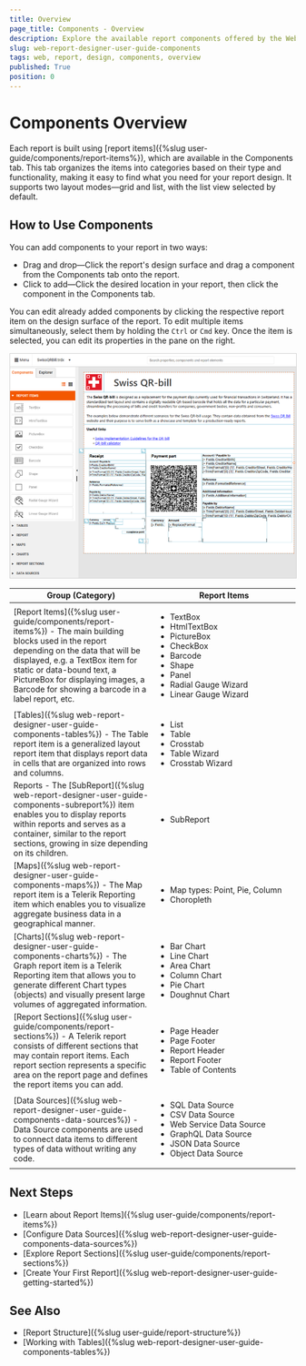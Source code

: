 ```yaml
---
title: Overview
page_title: Components - Overview
description: Explore the available report components offered by the Web Report Designer.
slug: web-report-designer-user-guide-components
tags: web, report, design, components, overview
published: True
position: 0
---
```


<style>
img[alt$="><"] {
  border: 1px solid lightgrey; 
}
table th:first-of-type {
	width: 50%;
}
table th:nth-of-type(2) {
	width:50%;
}
}
</style>

# Components Overview

Each report is built using [report items]({%slug user-guide/components/report-items%}), which are available in the Components tab. This tab organizes the items into categories based on their type and functionality, making it easy to find what you need for your report design. It supports two layout modes—grid and list, with the list view selected by default.

## How to Use Components

You can add components to your report in two ways:

* Drag and drop&mdash;Click the report's design surface and drag a component from the Components tab onto the report.
* Click to add&mdash;Click the desired location in your report, then click the component in the Components tab.

You can edit already added components by clicking the respective report item on the design surface of the report. To edit multiple items simultaneously, select them by holding the `Ctrl` or `Cmd` key. Once the item is selected, you can edit its properties in the pane on the right.

![Components tray in List Mode ><](images/wrd-components-tray-design-mode.png)
 
|Group (Category)|Report Items|
|----|----|
|[Report Items]({%slug user-guide/components/report-items%}) - The main building blocks used in the report depending on the data that will be displayed, e.g. a TextBox item for static or data-bound text, a PictureBox for displaying images, a Barcode for showing a barcode in a label report, etc.|<ul><li>TextBox</li><li>HtmlTextBox</li><li>PictureBox</li><li>CheckBox</li><li>Barcode</li><li>Shape</li><li>Panel</li><li>Radial Gauge Wizard</li><li>Linear Gauge Wizard</li></ul>|
|[Tables]({%slug web-report-designer-user-guide-components-tables%}) - The Table report item is a generalized layout report item that displays report data in cells that are organized into rows and columns.|<ul><li>List</li><li>Table</li><li>Crosstab</li><li>Table Wizard</li><li>Crosstab Wizard</li></ul>|
|Reports - The [SubReport]({%slug web-report-designer-user-guide-components-subreport%}) item enables you to display reports within reports and serves as a container, similar to the report sections, growing in size depending on its children.|<ul><li>SubReport</li></ul>|
|[Maps]({%slug web-report-designer-user-guide-components-maps%}) - The Map report item is a Telerik Reporting item which enables you to visualize aggregate business data in a geographical manner.|<ul><li>Map types: Point, Pie, Column</li><li>Choropleth</li></ul>|
|[Charts]({%slug web-report-designer-user-guide-components-charts%}) - The Graph report item is a Telerik Reporting item that allows you to generate different Chart types (objects) and visually present large volumes of aggregated information.|<ul><li>Bar Chart</li><li>Line Chart</li><li>Area Chart</li><li>Column Chart</li><li>Pie Chart</li><li>Doughnut Chart</li></ul>|
|[Report Sections]({%slug user-guide/components/report-sections%}) - A Telerik report consists of different sections that may contain report items. Each report section represents a specific area on the report page and defines the report items you can add.|<ul><li>Page Header</li><li>Page Footer</li><li>Report Header</li><li>Report Footer</li><li>Table of Contents</li></ul>|
|[Data Sources]({%slug web-report-designer-user-guide-components-data-sources%}) - Data Source components are used to connect data items to different types of data without writing any code.|<ul><li>SQL Data Source</li><li>CSV Data Source</li><li>Web Service Data Source</li><li>GraphQL Data Source</li><li>JSON Data Source</li><li>Object Data Source</li></ul>|

## Next Steps

* [Learn about Report Items]({%slug user-guide/components/report-items%})
* [Configure Data Sources]({%slug web-report-designer-user-guide-components-data-sources%})
* [Explore Report Sections]({%slug user-guide/components/report-sections%})
* [Create Your First Report]({%slug web-report-designer-user-guide-getting-started%})

## See Also

* [Report Structure]({%slug user-guide/report-structure%})
* [Working with Tables]({%slug web-report-designer-user-guide-components-tables%})
